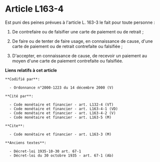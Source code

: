 # Article L163-4

Est puni des peines prévues à l'article L. 163-3 le fait pour toute personne :

1. De contrefaire ou de falsifier une carte de paiement ou de retrait ;

2. De faire ou de tenter de faire usage, en connaissance de cause, d'une carte de paiement ou de retrait contrefaite ou
falsifiée ;

3. D'accepter, en connaissance de cause, de recevoir un paiement au moyen d'une carte de paiement contrefaite ou falsifiée.

**Liens relatifs à cet article**

	**Codifié par**:

	  - Ordonnance n°2000-1223 du 14 décembre 2000 (V)

	**Cité par**:

	  - Code monétaire et financier - art. L132-4 (VT)
	  - Code monétaire et financier - art. L163-4-1 (VD)
	  - Code monétaire et financier - art. L163-4-2 (V)
	  - Code monétaire et financier - art. L163-5 (M)

	**Cite**:

	  - Code monétaire et financier - art. L163-3 (M)

	**Anciens textes**:

	  - Décret-loi 1935-10-30 art. 67-1
	  - Décret-loi du 30 octobre 1935 - art. 67-1 (Ab)

